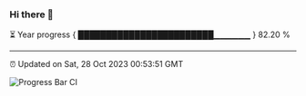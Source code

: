 ### Hi there 👋

⏳ Year progress { ████████████████████████▁▁▁▁▁▁ } 82.20 %

---

⏰ Updated on Sat, 28 Oct 2023 00:53:51 GMT

![Progress Bar CI](https://github.com/JuvenileQ/Progress-Bar-CI/workflows/main/badge.svg)
